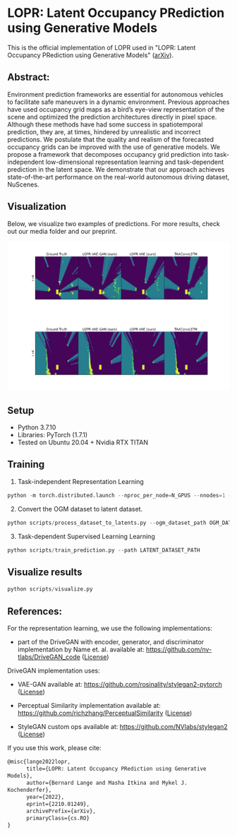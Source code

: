 # LOPR: Latent Occupancy PRediction using Generative Models

This is the official implementation of LOPR used in "LOPR: Latent Occupancy PRediction using Generative Models" ([arXiv](https://arxiv.org/abs/2210.01249)).

## Abstract:
Environment prediction frameworks are essential for autonomous vehicles to facilitate safe maneuvers in a dynamic environment. Previous approaches have used occupancy grid maps as a bird’s eye-view representation of the scene and optimized the prediction architectures directly in pixel space. Although these methods have had some success in spatiotemporal prediction, they are, at times, hindered by unrealistic and incorrect predictions. We postulate that the quality and realism of the forecasted occupancy grids can be improved with the use of generative models. We propose a framework that decomposes occupancy grid prediction into task-independent low-dimensional representation learning and task-dependent prediction in the latent space. We demonstrate that our approach achieves state-of-the-art performance on the real-world autonomous driving dataset, NuScenes.

## Visualization

Below, we visualize two examples of predictions. For more results, check out our media folder and our preprint.

![](media/pred_1.gif)
![](media/pred_4.gif)

## Setup

- Python 3.7.10
- Libraries: PyTorch (1.7.1)
- Tested on Ubuntu 20.04 + Nvidia RTX TITAN

## Training

1. Task-independent Representation Learning

```python
python -m torch.distributed.launch --nproc_per_node=N_GPUS --nnodes=1 --node_rank=0 scripts/train_encoder_generator.py --path DATASET_DIR 
```

2. Convert the OGM dataset to latent dataset.

```python
python scripts/process_dataset_to_latents.py --ogm_dataset_path OGM_DATASET_PATH --latent_dataset_path LATENT_DATASET_PATH --ckpt_path CKPT_PATH
```

3. Task-dependent Supervised Learning Learning

```python
python scripts/train_prediction.py --path LATENT_DATASET_PATH
```

## Visualize results

```python
python scripts/visualize.py
```
## References:

For the representation learning, we use the following implementations:
- part of the DriveGAN with encoder, generator, and discriminator implementation by Name et. al. available at: https://github.com/nv-tlabs/DriveGAN_code ([License](https://github.com/nv-tlabs/DriveGAN_code/blob/master/LICENSE))

DriveGAN implementation uses:

- VAE-GAN available at:  https://github.com/rosinality/stylegan2-pytorch ([License](https://github.com/nv-tlabs/DriveGAN_code/blob/master/LICENSE))

- Perceptual Similarity implementation available at: https://github.com/richzhang/PerceptualSimilarity ([License](https://github.com/nv-tlabs/DriveGAN_code/blob/master/LICENSE))

- StyleGAN custom ops available at:  https://github.com/NVlabs/stylegan2 ([License](https://github.com/nv-tlabs/DriveGAN_code/blob/master/LICENSE))

If you use this work, please cite:
```
@misc{lange2022lopr,
      title={LOPR: Latent Occupancy PRediction using Generative Models}, 
      author={Bernard Lange and Masha Itkina and Mykel J. Kochenderfer},
      year={2022},
      eprint={2210.01249},
      archivePrefix={arXiv},
      primaryClass={cs.RO}
}
```


